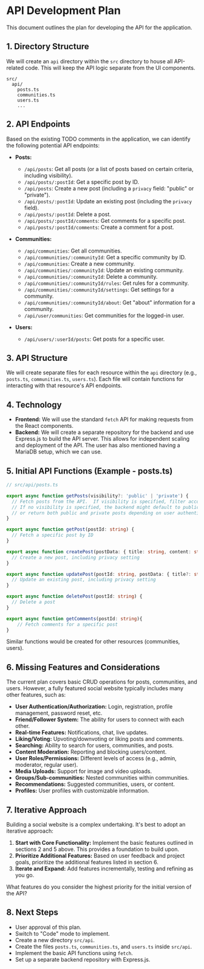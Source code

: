 # API Development Plan

This document outlines the plan for developing the API for the application.

## 1. Directory Structure

We will create an `api` directory within the `src` directory to house all API-related code. This will keep the API logic separate from the UI components.

```
src/
  api/
    posts.ts
    communities.ts
    users.ts
    ...
```

## 2. API Endpoints

Based on the existing TODO comments in the application, we can identify the following potential API endpoints:

- **Posts:**
    - `/api/posts`: Get all posts (or a list of posts based on certain criteria, including visibility).
    - `/api/posts/:postId`: Get a specific post by ID.
    - `/api/posts`: Create a new post (including a `privacy` field: "public" or "private").
    - `/api/posts/:postId`: Update an existing post (including the `privacy` field).
    - `/api/posts/:postId`: Delete a post.
    - `/api/posts/:postId/comments`: Get comments for a specific post.
    - `/api/posts/:postId/comments`: Create a comment for a post.

- **Communities:**
    - `/api/communities`: Get all communities.
    - `/api/communities/:communityId`: Get a specific community by ID.
    - `/api/communities`: Create a new community.
    - `/api/communities/:communityId`: Update an existing community.
    - `/api/communities/:communityId`: Delete a community.
    - `/api/communities/:communityId/rules`: Get rules for a community.
    - `/api/communities/:communityId/settings`: Get settings for a community.
    - `/api/communities/:communityId/about`: Get "about" information for a community.
    - `/api/user/communities`: Get communities for the logged-in user.

- **Users:**
    - `/api/users/:userId/posts`: Get posts for a specific user.

## 3. API Structure

We will create separate files for each resource within the `api` directory (e.g., `posts.ts`, `communities.ts`, `users.ts`). Each file will contain functions for interacting with that resource's API endpoints.

## 4. Technology

- **Frontend:** We will use the standard `fetch` API for making requests from the React components.
- **Backend:** We will create a separate repository for the backend and use Express.js to build the API server. This allows for independent scaling and deployment of the API. The user has also mentioned having a MariaDB setup, which we can use.

## 5. Initial API Functions (Example - posts.ts)

```typescript
// src/api/posts.ts

export async function getPosts(visibility?: 'public' | 'private') {
  // Fetch posts from the API.  If visibility is specified, filter accordingly.
  // If no visibility is specified, the backend might default to public posts,
  // or return both public and private posts depending on user authentication/authorization.
}

export async function getPost(postId: string) {
  // Fetch a specific post by ID
}

export async function createPost(postData: { title: string, content: string, privacy: 'public' | 'private' }) {
  // Create a new post, including privacy setting
}

export async function updatePost(postId: string, postData: { title?: string, content?: string, privacy?: 'public' | 'private' }) {
  // Update an existing post, including privacy setting
}

export async function deletePost(postId: string) {
  // Delete a post
}

export async function getComments(postId: string){
    // Fetch comments for a specific post
}
```

Similar functions would be created for other resources (communities, users).

## 6. Missing Features and Considerations

The current plan covers basic CRUD operations for posts, communities, and users. However, a fully featured social website typically includes many other features, such as:

-   **User Authentication/Authorization:** Login, registration, profile management, password reset, etc.
-   **Friend/Follower System:**  The ability for users to connect with each other.
-   **Real-time Features:** Notifications, chat, live updates.
-   **Liking/Voting:**  Upvoting/downvoting or liking posts and comments.
-   **Searching:**  Ability to search for users, communities, and posts.
-   **Content Moderation:**  Reporting and blocking users/content.
-   **User Roles/Permissions:**  Different levels of access (e.g., admin, moderator, regular user).
-   **Media Uploads:**  Support for image and video uploads.
-   **Groups/Sub-communities:**  Nested communities within communities.
-   **Recommendations:**  Suggested communities, users, or content.
-   **Profiles:** User profiles with customizable information.

## 7. Iterative Approach

Building a social website is a complex undertaking. It's best to adopt an iterative approach:

1.  **Start with Core Functionality:** Implement the basic features outlined in sections 2 and 5 above. This provides a foundation to build upon.
2.  **Prioritize Additional Features:**  Based on user feedback and project goals, prioritize the additional features listed in section 6.
3.  **Iterate and Expand:**  Add features incrementally, testing and refining as you go.

What features do you consider the highest priority for the initial version of the API?

## 8. Next Steps
- User approval of this plan.
- Switch to "Code" mode to implement.
- Create a new directory `src/api`.
- Create the files `posts.ts`, `communities.ts`, and `users.ts` inside `src/api`.
- Implement the basic API functions using `fetch`.
- Set up a separate backend repository with Express.js.